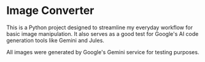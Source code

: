 # Image Converter

This is a Python project designed to streamline my everyday workflow for basic image manipulation. It also serves as a good test for Google's AI code generation tools like Gemini and Jules.

All images were generated by Google's Gemini service for testing purposes.
